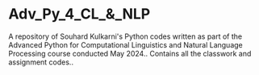 # Adv_Py_4_CL_&_NLP
A repository of Souhard Kulkarni's Python codes written as part of the Advanced Python for Computational Linguistics and Natural Language Processing course conducted May 2024.. Contains all the classwork and assignment codes..

